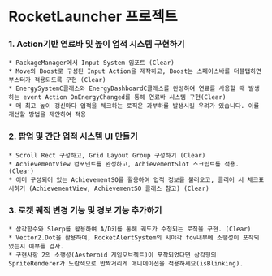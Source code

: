 # RocketLauncher 프로젝트

### 1. Action기반 연료바 및 높이 업적 시스템 구현하기
    * PackageManager에서 Input System 임포트 (Clear)
    * Move와 Boost로 구성된 Input Action을 제작하고, Boost는 스페이스바를 더블탭하면 부스터가 적용되도록 구현 (Clear)
    * EnergySystemC클래스와 EnergyDashboardC클래스를 완성하여 연료를 사용할 때 발생하는 event Action OnEnergyChanged를 통해 연료바 시스템 구현(Clear)
    * 매 최고 높이 갱신마다 업적을 체크하는 로직은 과부하를 발생시킬 우려가 있습니다. 이를 개선할 방법을 제안하여 적용

### 2. 팝업 및 간단 업적 시스템 UI 만들기
    * Scroll Rect 구성하고, Grid Layout Group 구성하기 (Clear)
    * AchievementView 컴포넌트를 완성하고, AchievementSlot 스크립트를 적용. (Clear)
    * 이미 구성되어 있는 AchievementSO를 활용하여 업적 정보를 불러오고, 클리어 시 체크표시하기 (AchievementView, AchievementSO 클래스 참고) (Clear)

### 3. 로켓 궤적 변경 기능 및 경보 기능 추가하기
    * 삼각함수와 Slerp를 활용하여 A/D키를 통해 궤도가 수정되는 로직을 구현. (Clear)
    * Vector2.Dot을 활용하여, RocketAlertSystem의 시야각 fov내부에 소행성이 포착되었는지 여부를 검사.
    * 구현사항 2의 소행성(Aesteroid 게임오브젝트)이 포착되었다면 삼각형의 SpriteRenderer가 노란색으로 반짝거리게 애니메이션을 적용하세요(isBlinking).
